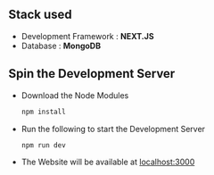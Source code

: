 
## Stack used

- Development Framework : **NEXT.JS**
- Database : **MongoDB**

## Spin the Development Server 

- Download the Node Modules 

    ``` bash
    npm install
    ```

- Run the following to start the Development Server 

    ``` bash
    npm run dev
    ```

- The Website will be available at [localhost:3000](http://localhost:3000) 